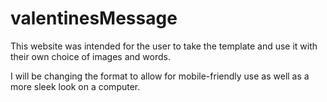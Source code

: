 # valentinesMessage

This website was intended for the user to take the template 
and use it with their own choice of images and words.

I will be changing the format to allow for mobile-friendly use as well as a more sleek look on a computer.
